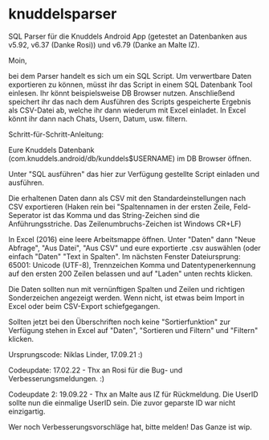 # knuddelsparser
SQL Parser für die Knuddels Android App (getestet an Datenbanken aus v5.92, v6.37 (Danke Rosi)) und v6.79 (Danke an Malte IZ).


Moin,

bei dem Parser handelt es sich um ein SQL Script. Um verwertbare Daten exportieren zu können, müsst ihr das Script in einem SQL Datenbank Tool einlesen.
Ihr könnt beispielsweise DB Browser nutzen. Anschließend speichert ihr das nach dem Ausführen des Scripts gespeicherte Ergebnis als CSV-Datei ab, welche ihr dann wiederum mit Excel einladet. In Excel könnt ihr dann nach Chats, Usern, Datum, usw. filtern.

Schritt-für-Schritt-Anleitung:

Eure Knuddels Datenbank (com.knuddels.android/db/kunddels$USERNAME) im DB Browser öffnen.

Unter "SQL ausführen" das hier zur Verfügung gestellte Script einladen und ausführen.

Die erhaltenen Daten dann als CSV mit den Standardeinstellungen nach CSV exportieren (Haken rein bei "Spaltennamen in der ersten Zeile, Feld-Seperator ist das Komma und das String-Zeichen sind die Anführungsstriche. Das Zeilenumbruchs-Zeichen ist Windows CR+LF)

In Excel (2016) eine leere Arbeitsmappe öffnen. Unter "Daten" dann "Neue Abfrage", "Aus Datei", "Aus CSV" und eure exportierte .csv auswählen (oder einfach "Daten" "Text in Spalten".
Im nächsten Fenster Dateiursprung: 65001: Unicode (UTF-8), Trennzeichen Komma und Datentypenerkennung auf den ersten 200 Zeilen belassen und auf "Laden" unten rechts klicken.


Die Daten sollten nun mit vernünftigen Spalten und Zeilen und richtigen Sonderzeichen angezeigt werden. Wenn nicht, ist etwas beim Import in Excel oder beim CSV-Export schiefgegangen.

Sollten jetzt bei den Überschriften noch keine "Sortierfunktion" zur Verfügung stehen in Excel auf "Daten", "Sortieren und Filtern" und "Filtern" klicken.

Ursprungscode: Niklas Linder, 17.09.21 :)

Codeupdate: 17.02.22 - Thx an Rosi für die Bug- und Verbesserungsmeldungen. :)

Codeupdate 2: 19.09.22 - Thx an Malte aus IZ für Rückmeldung. Die UserID sollte nun die einmalige UserID sein. Die zuvor geparste ID war nicht einzigartig.


Wer noch Verbesserungsvorschläge hat, bitte melden! Das Ganze ist wip.
